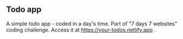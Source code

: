 ## Todo app

A simple todo app - coded in a day's time. Part of "7 days 7 websites" coding challenge.
Access it at https://your-todos.netlify.app .
